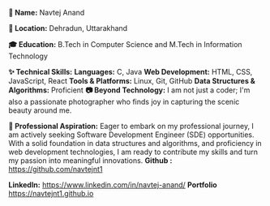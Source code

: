 **👋 Name:** Navtej Anand

**📍 Location:** Dehradun, Uttarakhand

**🎓 Education:** B.Tech in Computer Science and M.Tech in Information Technology

**✨ Technical Skills:**
**Languages:** C, Java
**Web Development:** HTML, CSS, JavaScript, React
**Tools & Platforms:** Linux, Git, GitHub
**Data Structures & Algorithms:** Proficient
**📷 Beyond Technology:**
I am not just a coder; I'm also a passionate photographer who finds joy in capturing the scenic beauty around me.

**🚀 Professional Aspiration:**
Eager to embark on my professional journey, I am actively seeking Software Development Engineer (SDE) opportunities. With a solid foundation in data structures and algorithms, and proficiency in web development technologies, I am ready to contribute my skills and turn my passion into meaningful innovations.
**Github :** https://github.com/navtejnt1

**LinkedIn:** https://www.linkedin.com/in/navtej-anand/
**Portfolio** https://navtejnt1.github.io
